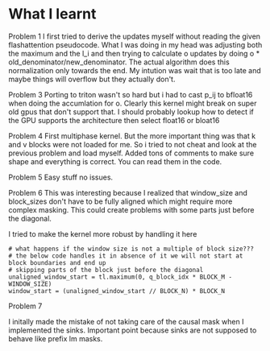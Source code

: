 # What I learnt

Problem 1
I first tried to derive the updates myself without reading the given flashattention pseudocode. What I was doing in my head was adjusting both the maximum and the l_i and then trying to calculate o updates by doing o * old_denominator/new_denominator. The actual algorithm does this normalization only towards the end. My intution was wait that is too late and maybe things will overflow but they actually don't.

Problem 3
Porting to triton wasn't so hard but i had to cast p_ij to bfloat16 when doing the accumlation for o. Clearly this kernel might break on super old gpus that don't support that. I should probably lookup how to detect if the GPU supports the architecture then select float16 or bloat16

Problem 4
First multiphase kernel. But the more important thing was that k and v blocks were not loaded for me. So i tried to not cheat and look at the previous problem and load myself. Added tons of comments to make sure shape and everything is correct. You can read them in the code.

Problem 5
Easy stuff no issues.

Problem 6
This was interesting because I realized that window_size and block_sizes don't have to be fully aligned which might require more complex masking. This could create problems with some parts just before the diagonal.

I tried to make the kernel more robust by handling it here

    # what happens if the window size is not a multiple of block size???
    # the below code handles it in absence of it we will not start at block boundaries and end up
    # skipping parts of the block just before the diagonal
    unaligned_window_start = tl.maximum(0, q_block_idx * BLOCK_M - WINDOW_SIZE)
    window_start = (unaligned_window_start // BLOCK_N) * BLOCK_N


Problem 7

I initally made the mistake of not taking care of the causal mask when I implemented the sinks. Important point because sinks are not supposed to behave like prefix lm masks.
